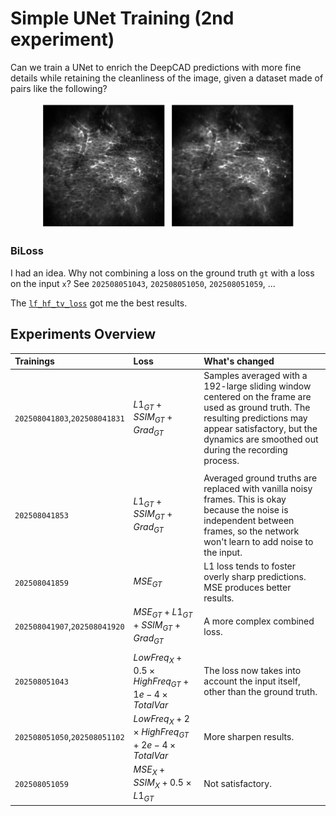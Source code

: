 # Simple UNet Training (2nd experiment)
Can we train a UNet to enrich the DeepCAD predictions with more fine details while retaining the cleanliness of the image, given a dataset made of pairs like the following?

<p align="center">
    <img src="asset/noisy_0.png" width="40%"></img>
    <img src="asset/cond_0.png" width="40%"></img>
</p>

### BiLoss
I had an idea. Why not combining a loss on the ground truth `gt` with a loss on the input `x`?
See `202508051043`, `202508051050`, `202508051059`, ...

The [`lf_hf_tv_loss`](loss.py) got me the best results.

## Experiments Overview
|             Trainings              |                           Loss                            | What's changed                                                                                                                                                                                                      |
| :--------------------------- | :------------------------------------------------------- | :------------------------------------------------------------------------------------------------------------------------------------------------------------------------------------------------------------------ |
| `202508041803`,`202508041831` |               $L1_{GT}+SSIM_{GT}+Grad_{GT}$               | Samples averaged with a 192-large sliding window centered on the frame are used as ground truth. The resulting predictions may appear satisfactory, but the dynamics are smoothed out during the recording process. |
|                               |                                                           |                                                                                                                                                                                                                     |
|        `202508041853`         |               $L1_{GT}+SSIM_{GT}+Grad_{GT}$               | Averaged ground truths are replaced with vanilla noisy frames. This is okay because the noise is independent between frames, so the network won't learn to add noise to the input.                                  |
|        `202508041859`         |                        $MSE_{GT}$                         | L1 loss tends to foster overly sharp predictions. MSE produces better results.                                                                                                                                      |
| `202508041907`,`202508041920` |          $MSE_{GT}+L1_{GT}+SSIM_{GT}+Grad_{GT}$           | A more complex combined loss.                                                                                                                                                                                       |
|                               |                                                           |                                                                                                                                                                                                                     |
|        `202508051043`         | $LowFreq_{X}+0.5\times HighFreq_{GT}+1e-4\times TotalVar$ | The loss now takes into account the input itself, other than the ground truth.                                                                                                                                      |
| `202508051050`,`202508051102` |  $LowFreq_{X}+2\times HighFreq_{GT}+2e-4\times TotalVar$  | More sharpen results.                                                                                                                                                                                               |
|        `202508051059`         |             $MSE_X+SSIM_X+0.5\times L1_{GT}$              | Not satisfactory.                                                                                                                                                                                                   |
